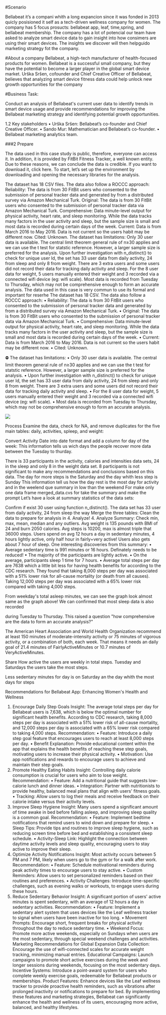 #Scenario

Bellabeat it’s a compani whith a long expancion since it was fonded in 2013 quicly posisioned it self as a tech-driven wellness company for women. The company has 5 focus prosucts: bellabeat app, leaf, time,spring, and bellabeat membership. The company has a lot of potencial our team have asked to analyze smart device data to gain insight into how consimers are using their smart devices. The insights we discover will then helpguido marketing strategy fot the company. 

#About a company
Bellabeat, a high-tech manufacturer of health-focused products for women. Bellabeat is a successful small company, but they have the potential to become a larger player in the global smart device market. Urška Sršen, cofounder and Chief Creative Officer of Bellabeat, believes that analyzing smart device fitness data could help unlock new growth opportunities for the company

#Business Task:

Conduct an analysis of Bellabeat's current user data to identify trends in smart device usage and provide recommendations for improving the Bellabeat marketing strategy and identifying potential growth opportunities.

1.2 Key stakeholders
•	Urška Sršen: Bellabeat’s co-founder and Chief Creative Officer.
•	Sando Mur: Mathematician and Bellabeat’s co-founder.
•	Bellabeat marketing analytics team.


###2 Prepare

The data used in this case study is public, therefore, everyone can access it. In addition, it is provided by FitBit Fitness Tracker, a well known entity. Due to these reasons, we can conclude the data is credible.
If you want to download it, click here.
To start, let’s set up the environment by downloading and opening the necessary libraries for the analysis.



The dataset has 18 CSV files. The data also follow a ROCCC approach: 
Reliability: The data is from 30 FitBit users who consented to the submission of personal tracker data and generated by from a distributed survey via Amazon Mechanical Turk. Original: The data is from 30 FitBit users who consented to the submission of personal tracker data via Amazon Mechanical Turk. Comprehensive: Data minute-level output for physical activity, heart rate, and sleep monitoring. While the data tracks many factors in the user activity and sleep, but the sample size is small and most data is recorded during certain days of the week. Current: Data is from March 2016 to May 2016. Data is not current so the users habit may be different now. Cited: Unknown. 
The dataset has limitations: 
Only 30 user data is available. The central limit theorem general rule of n≥30 applies and we can use the t test for statstic reference. However, a larger sample size is preferred for the analysis. Upon further investigation with n_distinct() to check for unique user Id, the set has 33 user data from daily activity, 24 from sleep and only 8 from weight. There are 3 extra users and some users did not record their data for tracking daily activity and sleep. For the 8 user data for weight, 5 users manually entered their weight and 3 recorded via a connected wifi device (eg: wifi scale). Most data is recorded from Tuesday to Thursday, which may not be comprehensive enough to form an accurate analysis.
The data used in this case is very commun to use its formal and important for reserhe
The dataset has 18 CSV. The data also follow a ROCCC approach:
•	Reliability: The data is from 30 FitBit users who consented to the submission of personal tracker data and generated by from a distributed survey via Amazon Mechanical Turk.
•	Original: The data is from 30 FitBit users who consented to the submission of personal tracker data via Amazon Mechanical Turk.
•	Comprehensive: Data minute-level output for physical activity, heart rate, and sleep monitoring. While the data tracks many factors in the user activity and sleep, but the sample size is small and most data is recorded during certain days of the week.
•	Current: Data is from March 2016 to May 2016. Data is not current so the users habit may be different now.
•	Cited: Unknown.


⛔ The dataset has limitations:
•	Only 30 user data is available. The central limit theorem general rule of n≥30 applies and we can use the t test for statstic reference. However, a larger sample size is preferred for the analysis.
•	Upon further investigation with n_distinct() to check for unique user Id, the set has 33 user data from daily activity, 24 from sleep and only 8 from weight. There are 3 extra users and some users did not record their data for tracking daily activity and sleep.
•	For the 8 user data for weight, 5 users manually entered their weight and 3 recorded via a connected wifi device (eg: wifi scale).
•	Most data is recorded from Tuesday to Thursday, which may not be comprehensive enough to form an accurate analysis.


![](https://raw.githubusercontent.com/david-macias-95/Bellabeat-Case_Study/master/imagenes/Rplot.png)










Process
Examine the data, check for NA, and remove duplicates for the five main tables: daily, activities, spleep, and weight:


Convert Activity Date into date format and add a column for day of the week:
This information tells us wich days the people recover more data between the Tuesday to thurday.



There is 33 participants in the activity, calories and intensities data sets, 24 in the sleep and only 8 in the weight data set. 8 participants is not significant to make any recommendations and conclusions based on this data.
The day for more steps is the Saturday and the day whith less step is Sunday 
This information tell us how the day rest is the most day for activity and in the weelend que summary in low than the weekend
For make only one data frame merged_data.cvs for take the summary and make the prompt
Let’s have a look at summary statistics of the data sets:

Confirm if exist 30 user using function n_distinct(). The data set has 33 user from daily activity, 24 from sleep the way 
Merge the three tables:
Clean the data to prepare for analysis in 4. Analyze!
4. Analyze
Summary:
Check min, max, mean, median and any outliers. Avg weight is 135 pounds with BMI of 24 and burn 2050 calories. Avg steps is 10200, max is almost triple that 36000 steps. Users spend on avg 12 hours a day in sedentary minutes, 4 hours lightly active, only half hour in fairly+very active! Users also gets about 7 hour of sleep.
One interesting discoveries from this summary:
•	Average sedentary time is 991 minutes or 16 hours. Definately needs to be reduced!
•	The majority of the participants are lightly active.
•	On the average, participants sleep 1 time for 7 hours.
•	Average total steps per day are 7638 which a little bit less for having health benefits for according to the CDC research. They found that taking 8,000 steps per day was associated with a 51% lower risk for all-cause mortality (or death from all causes). Taking 12,000 steps per day was associated with a 65% lower risk compared with taking 4,000 steps.
 





From weekday's total asleep minutes, we can see the graph look almost same as the graph above! We can confirmed that most sleep data is also recorded 

during Tuesday to Thursday. This raised a question "how comprehensive are the data to form an accurate analysis?"

The American Heart Association and World Health Organization recommend at least 150 minutes of moderate-intensity activity or 75 minutes of vigorous activity, or a combination of both, each week. That means it needs an daily goal of 21.4 minutes of FairlyActiveMinutes or 10.7 minutes of VeryActiveMinutes.

Share
How active the users are weekly in total steps. Tuesday and Saturdays the users take the most steps.





Less sedentary minutes for day is on Saturday an the day whith the most days for steps 

Recommendations for Bellabeat App: Enhancing Women's Health and Wellness
1. Encourage Daily Step Goals
Insight: The average total steps per day for Bellabeat users is 7,638, which is below the optimal number for significant health benefits. According to CDC research, taking 8,000 steps per day is associated with a 51% lower risk of all-cause mortality, and 12,000 steps per day is associated with a 65% lower risk compared to taking 4,000 steps.
Recommendation:
•	Feature: Introduce a daily step goal feature that encourages users to reach at least 8,000 steps per day.
•	Benefit Explanation: Provide educational content within the app that explains the health benefits of reaching these step goals, motivating users to increase their physical activity.
•	Motivation: Use app notifications and rewards to encourage users to achieve and maintain their step goals.
2. Promote Healthy Eating Habits
Insight: Controlling daily calorie consumption is crucial for users who aim to lose weight.
Recommendation:
•	Feature: Add a nutritional guide that suggests low-calorie lunch and dinner ideas.
•	Integration: Partner with nutritionists to provide healthy, balanced meal plans that align with users' fitness goals.
•	Tracking: Allow users to log their meals and receive feedback on their calorie intake versus their activity levels.
3. Improve Sleep Hygiene
Insight: Many users spend a significant amount of time awake in bed before falling asleep, and improving sleep quality is a common goal.
Recommendation:
•	Feature: Implement bedtime notifications that remind users to wind down and prepare for sleep.
•	Sleep Tips: Provide tips and routines to improve sleep hygiene, such as reducing screen time before bed and establishing a consistent sleep schedule.
•	Activity-Sleep Link: Highlight the connection between daytime activity levels and sleep quality, encouraging users to stay active to improve their sleep.
4. Optimize Activity Notifications
Insight: Most activity occurs between 5 PM and 7 PM, likely when users go to the gym or for a walk after work.
Recommendation:
•	Feature: Schedule motivational reminders during peak activity times to encourage users to stay active.
•	Custom Reminders: Allow users to set personalized reminders based on their routines and preferences.
•	Activity Challenges: Introduce time-specific challenges, such as evening walks or workouts, to engage users during these hours.
5. Reduce Sedentary Behavior
Insight: A significant portion of users' active minutes is spent sedentary, with an average of 12 hours a day in sedentary activities.
Recommendation:
•	Feature: Implement a sedentary alert system that uses devices like the Leaf wellness tracker to signal when users have been inactive for too long.
•	Movement Prompts: Encourage short, frequent breaks for physical activity throughout the day to reduce sedentary time.
•	Weekend Focus: Promote more active weekends, especially on Sundays when users are the most sedentary, through special weekend challenges and activities.
Marketing Recommendations for Global Expansion
Data Collection: Encourage the use of wifi-connected scales for accurate weight tracking, minimizing manual entries. Educational Campaigns: Launch campaigns to promote short active exercises during the week and longer sessions during weekends, focusing on the most sedentary days. Incentive Systems: Introduce a point-award system for users who complete weekly exercise goals, redeemable for Bellabeat products or memberships. Product Features: Enhance devices like the Leaf wellness tracker to provide proactive health reminders, such as vibrations after prolonged inactivity or notifications to prepare for bed.
By implementing these features and marketing strategies, Bellabeat can significantly enhance the health and wellness of its users, encouraging more active, balanced, and healthy lifestyles.

